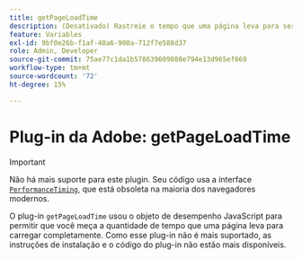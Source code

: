 ```yaml
---
title: getPageLoadTime
description: (Desativado) Rastreie o tempo que uma página leva para ser carregada.
feature: Variables
exl-id: 9bf0e26b-f1af-48a6-900a-712f7e588d37
role: Admin, Developer
source-git-commit: 75ae77c1da1b578639609888e794e13d965ef669
workflow-type: tm+mt
source-wordcount: '72'
ht-degree: 15%

---
```


# Plug-in da Adobe: getPageLoadTime

>[!IMPORTANT]
>
>Não há mais suporte para este plugin. Seu código usa a interface [`PerformanceTiming`](https://developer.mozilla.org/en-US/docs/Web/API/PerformanceTiming), que está obsoleta na maioria dos navegadores modernos.

O plug-in `getPageLoadTime` usou o objeto de desempenho JavaScript para permitir que você meça a quantidade de tempo que uma página leva para carregar completamente. Como esse plug-in não é mais suportado, as instruções de instalação e o código do plug-in não estão mais disponíveis.
